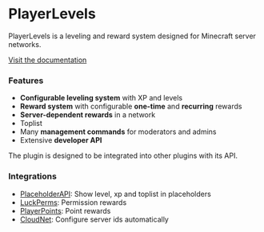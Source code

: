 # PlayerLevels
PlayerLevels is a leveling and reward system designed for Minecraft server networks.

[Visit the documentation](https://jandie1505.github.io/PlayerLevels)

### Features
- **Configurable leveling system** with XP and levels
- **Reward system** with configurable **one-time** and **recurring** rewards
- **Server-dependent rewards** in a network
- Toplist
- Many **management commands** for moderators and admins
- Extensive **developer API**

The plugin is designed to be integrated into other plugins with its API.

### Integrations
- [PlaceholderAPI](https://jandie1505.net/PlayerLevels/integrations-placeholderapi/): Show level, xp and toplist in placeholders
- [LuckPerms](https://jandie1505.net/PlayerLevels/rewards/#luckperms): Permission rewards
- [PlayerPoints](https://jandie1505.net/PlayerLevels/rewards/#playerpoints): Point rewards
- [CloudNet](https://jandie1505.net/PlayerLevels/integrations-cloudnet/): Configure server ids automatically
